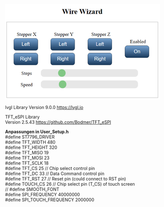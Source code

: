 
 ![WebInterface](images/WebInterface.png "WebInterface")


lvgl Library
  Version 9.0.0
  https://lvgl.io
  
TFT_eSPI Library  
  Version 2.5.43
  https://github.com/Bodmer/TFT_eSPI
  
  **Anpassungen in User_Setup.h**  
  #define ST7796_DRIVER  
  #define TFT_WIDTH  480  
  #define TFT_HEIGHT 320  
  #define TFT_MISO 19  
  #define TFT_MOSI 23  
  #define TFT_SCLK 18  
  #define TFT_CS   25  // Chip select control pin   
  #define TFT_DC   33  // Data Command control pin  
  #define TFT_RST  27  // Reset pin (could connect to RST pin)  
  #define TOUCH_CS 26     // Chip select pin (T_CS) of touch screen  
  // #define SMOOTH_FONT  
  #define SPI_FREQUENCY  40000000  
  #define SPI_TOUCH_FREQUENCY  2000000  

